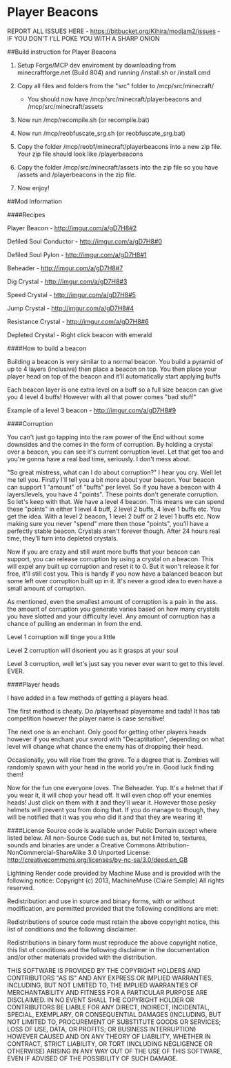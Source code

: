 Player Beacons
================================

REPORT ALL ISSUES HERE - https://bitbucket.org/Kihira/modjam2/issues - IF YOU DON'T I'LL POKE YOU WITH A SHARP ONION

##Build instruction for Player Beacons

1) Setup Forge/MCP dev enviroment by downloading from minecraftforge.net (Build 804) and running /install.sh or /install.cmd

2) Copy all files and folders from the "src" folder to /mcp/src/minecraft/

	- You should now have /mcp/src/minecraft/playerbeacons and /mcp/src/minecraft/assets

3) Now run /mcp/recompile.sh (or recompile.bat)

4) Now run /mcp/reobfuscate_srg.sh (or reobfuscate_srg.bat)

5) Copy the folder /mcp/reobf/minecraft/playerbeacons into a new zip file. Your zip file should look like /playerbeacons

6) Copy the folder /mcp/src/minecraft/assets into the zip file so you have /assets and /playerbeacons in the zip file.

7) Now enjoy!

##Mod Information

####Recipes

Player Beacon - http://imgur.com/a/gD7H8#2

Defiled Soul Conductor - http://imgur.com/a/gD7H8#0

Defiled Soul Pylon - http://imgur.com/a/gD7H8#1

Beheader - http://imgur.com/a/gD7H8#7

Dig Crystal - http://imgur.com/a/gD7H8#3

Speed Crystal - http://imgur.com/a/gD7H8#5

Jump Crystal - http://imgur.com/a/gD7H8#4

Resistance Crystal - http://imgur.com/a/gD7H8#6

Depleted Crystal - Right click beacon with emerald

####How to build a beacon

Building a beacon is very similar to a normal beacon. You build a pyramid of up to 4 layers (inclusive) then place a beacon on top. You then place your player head on top of the beacon and it'll automatically start applying buffs

Each beacon layer is one extra level on a buff so a full size beacon can give you 4 level 4 buffs! However with all that power comes "bad stuff"

Example of a level 3 beacon - http://imgur.com/a/gD7H8#9

####Corruption

You can't just go tapping into the raw power of the End without some downsides and the comes in the form of corruption. By holding a crystal over a beacon, you can see it's current corruption level. Let that get too and you're gonna have a real bad time, seriously. I don't mess about.

"So great mistress, what can I do about corruption?" I hear you cry. Well let me tell you. Firstly I'll tell you a bit more about your beacon. Your beacon can support 1 "amount" of "buffs" per level. So if you have a beacon with 4 layers/levels, you have 4 "points". These points don't generate corruption.
So let's keep with that. We have a level 4 beacon. This means we can spend these "points" in either 1 level 4 buff, 2 level 2 buffs, 4 level 1 buffs etc. You get the idea. With a level 2 beacon, 1 level 2 buff or 2 level 1 buffs etc.
Now making sure you never "spend" more then those "points", you'll have a perfectly stable beacon. Crystals aren't forever though. After 24 hours real time, they'll turn into depleted crystals.

Now if you are crazy and still want more buffs that your beacon can support, you can release corruption by using a crystal on a beacon. This will expel any built up corruption and reset it to 0. But it won't release it for free, it'll still cost you.
This is handy if you now have a balanced beacon but some left over corruption built up in it. It's never a good idea to even have a small amount of corruption.

As mentioned, even the smallest amount of corruption is a pain in the ass. the amount of corruption you generate varies based on how many crystals you have slotted and your difficulty level. Any amount of corruption has a chance of pulling an enderman in from the end.

Level 1 corruption will tinge you a little

Level 2 corruption will disorient you as it grasps at your soul

Level 3 corruption, well let's just say you never ever want to get to this level. EVER.

####Player heads

I have added in a few methods of getting a players head.

The first method is cheaty. Do /playerhead playername and tada! It has tab competition however the player name is case sensitive!

The next one is an enchant. Only good for getting other players heads however if you enchant your sword with "Decaptitation", depending on what level will change what chance the enemy has of dropping their head.

Occasionally, you will rise from the grave. To a degree that is. Zombies will randomly spawn with your head in the world you're in. Good luck finding them!

Now for the fun one everyone loves. The Beheader. Yup. It's a helmet that if you wear it, it will chop your head off. It will even chop off your enemies heads! Just click on them with it and they'll wear it. However those pesky helmets will prevent you from doing that.
If you do manage to though, they will be notified that it was you who did it and that they are wearing it!

####License
Source code is available under Public Domain except where listed below.
All non-Source Code such as, but not limited to, textures, sounds and binaries are under a Creative Commons Attribution-NonCommercial-ShareAlike 3.0 Unported License: http://creativecommons.org/licenses/by-nc-sa/3.0/deed.en_GB

Lightning Render code provided by Machine Muse and is provided with the following notice:
Copyright (c) 2013, MachineMuse (Claire Semple)
All rights reserved.

Redistribution and use in source and binary forms, with or without modification,
are permitted provided that the following conditions are met:

  Redistributions of source code must retain the above copyright notice, this
  list of conditions and the following disclaimer.

  Redistributions in binary form must reproduce the above copyright notice, this
  list of conditions and the following disclaimer in the documentation and/or
  other materials provided with the distribution.

THIS SOFTWARE IS PROVIDED BY THE COPYRIGHT HOLDERS AND CONTRIBUTORS "AS IS" AND
ANY EXPRESS OR IMPLIED WARRANTIES, INCLUDING, BUT NOT LIMITED TO, THE IMPLIED
WARRANTIES OF MERCHANTABILITY AND FITNESS FOR A PARTICULAR PURPOSE ARE
DISCLAIMED. IN NO EVENT SHALL THE COPYRIGHT HOLDER OR CONTRIBUTORS BE LIABLE FOR
ANY DIRECT, INDIRECT, INCIDENTAL, SPECIAL, EXEMPLARY, OR CONSEQUENTIAL DAMAGES
(INCLUDING, BUT NOT LIMITED TO, PROCUREMENT OF SUBSTITUTE GOODS OR SERVICES;
LOSS OF USE, DATA, OR PROFITS; OR BUSINESS INTERRUPTION) HOWEVER CAUSED AND ON
ANY THEORY OF LIABILITY, WHETHER IN CONTRACT, STRICT LIABILITY, OR TORT
(INCLUDING NEGLIGENCE OR OTHERWISE) ARISING IN ANY WAY OUT OF THE USE OF THIS
SOFTWARE, EVEN IF ADVISED OF THE POSSIBILITY OF SUCH DAMAGE.

